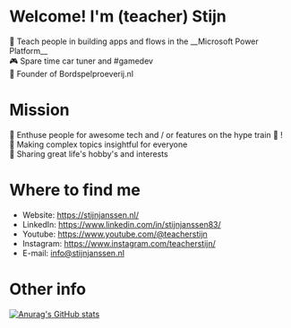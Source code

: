 # Welcome! I'm (teacher) Stijn<br>
<p>
🤯 Teach people in building apps and flows in the __Microsoft Power Platform__<br>
🎮 Spare time car tuner and #gamedev<br>
🎯 Founder of Bordspelproeverij.nl<br>
</p>
  
# Mission<br>
<p>
🌟 Enthuse people for awesome tech and / or features on the hype train 🎢 !<br>
🧬 Making complex topics insightful for everyone<br>
👥 Sharing great life's hobby's and interests<br>
</p>
  
# Where to find me<br>
- Website: https://stijnjanssen.nl/
- LinkedIn: https://www.linkedin.com/in/stijnjanssen83/
- Youtube: https://www.youtube.com/@teacherstijn
- Instagram: https://www.instagram.com/teacherstijn/
- E-mail: info@stijnjanssen.nl

# Other info<br>
[![Anurag's GitHub stats](https://github-readme-stats.vercel.app/api?username=teacherStijn&show_icons=true&theme=synthwave)](https://github.com/anuraghazra/github-readme-stats)
